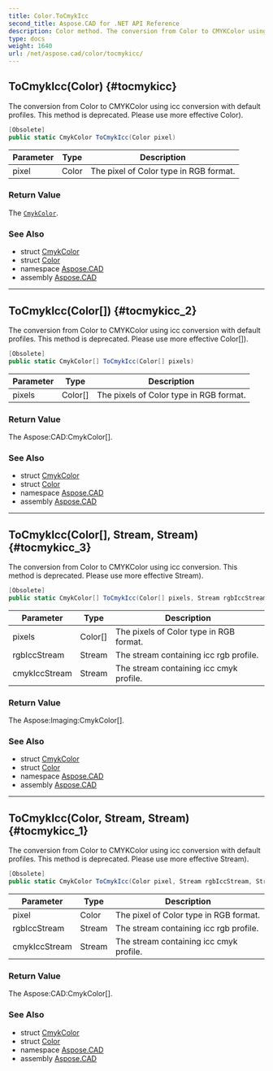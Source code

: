 ```yaml
---
title: Color.ToCmykIcc
second_title: Aspose.CAD for .NET API Reference
description: Color method. The conversion from Color to CMYKColor using icc conversion with default profiles. This method is deprecated. Please use more effective Color
type: docs
weight: 1640
url: /net/aspose.cad/color/tocmykicc/
---
```

## ToCmykIcc(Color) {#tocmykicc}

The conversion from Color to CMYKColor using icc conversion with default profiles. This method is deprecated. Please use more effective Color).

```csharp
[Obsolete]
public static CmykColor ToCmykIcc(Color pixel)
```

| Parameter | Type | Description |
| --- | --- | --- |
| pixel | Color | The pixel of Color type in RGB format. |

### Return Value

The [`CmykColor`](../../cmykcolor/).

### See Also

* struct [CmykColor](../../cmykcolor/)
* struct [Color](../)
* namespace [Aspose.CAD](../../../aspose.cad/)
* assembly [Aspose.CAD](../../../)

---

## ToCmykIcc(Color[]) {#tocmykicc_2}

The conversion from Color to CMYKColor using icc conversion with default profiles. This method is deprecated. Please use more effective Color[]).

```csharp
[Obsolete]
public static CmykColor[] ToCmykIcc(Color[] pixels)
```

| Parameter | Type | Description |
| --- | --- | --- |
| pixels | Color[] | The pixels of Color type in RGB format. |

### Return Value

The Aspose:CAD:CmykColor[].

### See Also

* struct [CmykColor](../../cmykcolor/)
* struct [Color](../)
* namespace [Aspose.CAD](../../../aspose.cad/)
* assembly [Aspose.CAD](../../../)

---

## ToCmykIcc(Color[], Stream, Stream) {#tocmykicc_3}

The conversion from Color to CMYKColor using icc conversion. This method is deprecated. Please use more effective Stream).

```csharp
[Obsolete]
public static CmykColor[] ToCmykIcc(Color[] pixels, Stream rgbIccStream, Stream cmykIccStream)
```

| Parameter | Type | Description |
| --- | --- | --- |
| pixels | Color[] | The pixels of Color type in RGB format. |
| rgbIccStream | Stream | The stream containing icc rgb profile. |
| cmykIccStream | Stream | The stream containing icc cmyk profile. |

### Return Value

The Aspose:Imaging:CmykColor[].

### See Also

* struct [CmykColor](../../cmykcolor/)
* struct [Color](../)
* namespace [Aspose.CAD](../../../aspose.cad/)
* assembly [Aspose.CAD](../../../)

---

## ToCmykIcc(Color, Stream, Stream) {#tocmykicc_1}

The conversion from Color to CMYKColor using icc conversion with default profiles. This method is deprecated. Please use more effective Stream).

```csharp
[Obsolete]
public static CmykColor ToCmykIcc(Color pixel, Stream rgbIccStream, Stream cmykIccStream)
```

| Parameter | Type | Description |
| --- | --- | --- |
| pixel | Color | The pixel of Color type in RGB format. |
| rgbIccStream | Stream | The stream containing icc rgb profile. |
| cmykIccStream | Stream | The stream containing icc cmyk profile. |

### Return Value

The Aspose:CAD:CmykColor[].

### See Also

* struct [CmykColor](../../cmykcolor/)
* struct [Color](../)
* namespace [Aspose.CAD](../../../aspose.cad/)
* assembly [Aspose.CAD](../../../)


